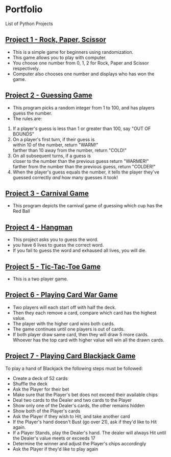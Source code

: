 # Portfolio
List of Python Projects 

## [Project 1 - Rock, Paper, Scissor](https://github.com/vermaparul85/Python-Projects/tree/main/Rock-Paper-Scissor)
* This is a simple game for beginners using randomization.
* This game allows you to play with computer.
* You choose one number from 0, 1, 2 for Rock, Paper and Scissor respectively.
* Computer also chooses one number and displays who has won the game.

## [Project 2 - Guessing Game](https://github.com/vermaparul85/Python-Projects/tree/main/Guessing-Game)
* This program picks a random integer from 1 to 100, and has players guess the number.
* The rules are:
1. If a player's guess is less than 1 or greater than 100, say "OUT OF BOUNDS"
2. On a player's first turn, if their guess is
   <br> within 10 of the number, return "WARM!"
   <br> farther than 10 away from the number, return "COLD!"
3. On all subsequent turns, if a guess is 
   <br> closer to the number than the previous guess return "WARMER!"
   <br> farther from the number than the previous guess, return "COLDER!"
4. When the player's guess equals the number, it tells the player they've guessed correctly *and* how many guesses it took!

## [Project 3 - Carnival Game](https://github.com/vermaparul85/Python-Projects/tree/main/Guessing-Game)
* This program depicts the carnival game of guessing which cup has the Red Ball

## [Project 4 - Hangman](https://github.com/vermaparul85/Python-Projects/tree/main/Hangman)
* This project asks you to guess the word.
* you have 6 lives to guess the correct word.
* If you fail to guess the word and exhaused all lives, you will die.

## [Project 5 - Tic-Tac-Toe Game](https://github.com/vermaparul85/Python-Projects/tree/main/Tic-Tac-Toe)
* This is a two player game.

## [Project 6 - Playing Card War Game](https://github.com/vermaparul85/Python-Projects/tree/main/Playing-Cards-Games)
* Two players will each start off with half the deck.
* Then they each remove a card, compare which card has the highest value.
* The player with the higher card wins both cards. 
* The game continues until one players is out of cards.
* If both player draw same card, then they will draw 5 more cards. Whoever has the top card with higher value will win all the drawn cards.

## [Project 7 - Playing Card Blackjack Game](https://github.com/vermaparul85/Python-Projects/tree/main/Playing-Cards-Games)
To play a hand of Blackjack the following steps must be followed:
* Create a deck of 52 cards
* Shuffle the deck
* Ask the Player for their bet
* Make sure that the Player's bet does not exceed their available chips
* Deal two cards to the Dealer and two cards to the Player
* Show only one of the Dealer's cards, the other remains hidden
* Show both of the Player's cards
* Ask the Player if they wish to Hit, and take another card
* If the Player's hand doesn't Bust (go over 21), ask if they'd like to Hit again.
* If a Player Stands, play the Dealer's hand. The dealer will always Hit until the Dealer's value meets or exceeds 17
* Determine the winner and adjust the Player's chips accordingly
* Ask the Player if they'd like to play again
